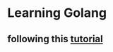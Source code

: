 # Learning Golang

## following this [tutorial](https://astaxie.gitbooks.io/build-web-application-with-golang/)